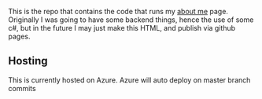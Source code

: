 This is the repo that contains the code that runs my [about me](http://about.tommyparnell.com) page. Originally I was going to have some backend things, hence the use of some c#, but in the future I may just make this HTML, and publish via github pages.

## Hosting

This is currently hosted on Azure. Azure will auto deploy on master branch commits